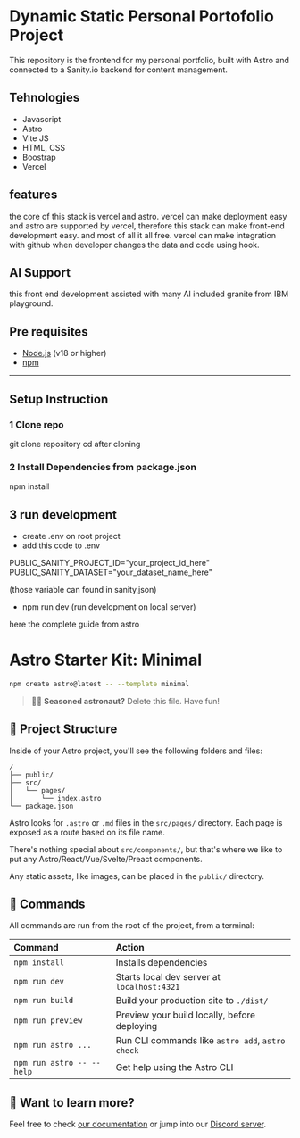 # Dynamic Static Personal Portofolio Project

This repository is the frontend for my personal portfolio, built with Astro and connected to a Sanity.io backend for content management.

## Tehnologies

- Javascript
- Astro
- Vite JS
- HTML, CSS
- Boostrap
- Vercel

## features

the core of this stack is vercel and astro. vercel can make deployment easy and astro are supported by vercel, therefore this stack can make front-end development easy. and most of all it all free. vercel can make integration with github when developer changes the data and code using hook.

## AI Support

this front end development assisted with many AI included granite from IBM playground.

## Pre requisites

* [Node.js](https://nodejs.org/) (v18 or higher)
* [npm](https://www.npmjs.com/)

---

## Setup Instruction

### 1 Clone repo

git clone repository
cd after cloning

### 2 Install Dependencies from package.json

npm install

## 3 run development

- create .env on root project
- add this code to .env

PUBLIC_SANITY_PROJECT_ID="your_project_id_here"
PUBLIC_SANITY_DATASET="your_dataset_name_here"

(those variable can found in sanity,json)

- npm run dev (run development on local server)

here the complete guide from astro
# Astro Starter Kit: Minimal

```sh
npm create astro@latest -- --template minimal
```

> 🧑‍🚀 **Seasoned astronaut?** Delete this file. Have fun!

## 🚀 Project Structure

Inside of your Astro project, you'll see the following folders and files:

```text
/
├── public/
├── src/
│   └── pages/
│       └── index.astro
└── package.json
```

Astro looks for `.astro` or `.md` files in the `src/pages/` directory. Each page is exposed as a route based on its file name.

There's nothing special about `src/components/`, but that's where we like to put any Astro/React/Vue/Svelte/Preact components.

Any static assets, like images, can be placed in the `public/` directory.

## 🧞 Commands

All commands are run from the root of the project, from a terminal:

| Command                   | Action                                           |
| :------------------------ | :----------------------------------------------- |
| `npm install`             | Installs dependencies                            |
| `npm run dev`             | Starts local dev server at `localhost:4321`      |
| `npm run build`           | Build your production site to `./dist/`          |
| `npm run preview`         | Preview your build locally, before deploying     |
| `npm run astro ...`       | Run CLI commands like `astro add`, `astro check` |
| `npm run astro -- --help` | Get help using the Astro CLI                     |

## 👀 Want to learn more?

Feel free to check [our documentation](https://docs.astro.build) or jump into our [Discord server](https://astro.build/chat).
